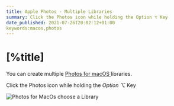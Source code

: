 ```yaml
---
title: Apple Photos - Multiple Libraries
summary: Click the Photos icon while holding the Option ⌥ Key
date_published: 2021-07-26T20:02:12+01:00
keywords:macos,photos
---
```

# [%title]

You can create multiple [Photos for macOS
](https://www.apple.com/macos/photos/) libraries. 

Click the Photos icon while holding the _Option ⌥_ Key

![Photos for MacOs choose a Library](https://images.sergiodelamo.com/photos-choose-library.jpg)
